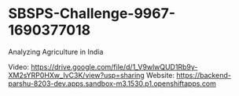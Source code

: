 # SBSPS-Challenge-9967-1690377018
Analyzing Agriculture in India

Video: https://drive.google.com/file/d/1_V9wlwQUD1Rb9y-XM2sYRP0HXw_IvC3K/view?usp=sharing
Website: https://backend-parshu-8203-dev.apps.sandbox-m3.1530.p1.openshiftapps.com
